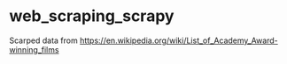 # web_scraping_scrapy

Scarped data from
https://en.wikipedia.org/wiki/List_of_Academy_Award-winning_films


